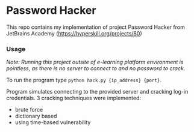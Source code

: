 # Password Hacker

This repo contains my implementation of project Password Hacker from JetBrains Academy (https://hyperskill.org/projects/80)

### Usage

*Note: Running this project outsite of e-learning platform environment is pointless, as there is no server to connect to and no password to crack.*

To run the program type ```python hack.py {ip_address} {port}```.

Program simulates connecting to the provided server and cracking log-in credentials. 3 cracking techniques were implemented:

* brute force
* dictionary based
* using time-based vulnerability
